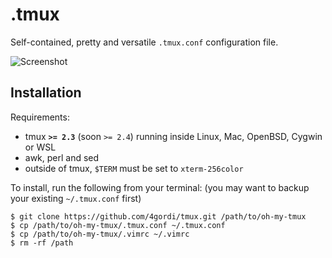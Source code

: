 .tmux
=====

Self-contained, pretty and versatile `.tmux.conf` configuration file.

![Screenshot](https://cloud.githubusercontent.com/assets/553208/19740585/85596a5a-9bbf-11e6-8aa1-7c8d9829c008.gif)

Installation
------------

Requirements:

  - tmux **`>= 2.3`** (soon `>= 2.4`) running inside Linux, Mac, OpenBSD, Cygwin
    or WSL
  - awk, perl and sed
  - outside of tmux, `$TERM` must be set to `xterm-256color`

To install, run the following from your terminal: (you may want to backup your
existing `~/.tmux.conf` first)

```
$ git clone https://github.com/4gordi/tmux.git /path/to/oh-my-tmux
$ cp /path/to/oh-my-tmux/.tmux.conf ~/.tmux.conf
$ cp /path/to/oh-my-tmux/.vimrc ~/.vimrc
$ rm -rf /path
```



